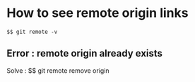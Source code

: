 # How to see remote origin links

    $$ git remote -v

## Error : remote origin already exists

   Solve : $$ git remote remove origin
